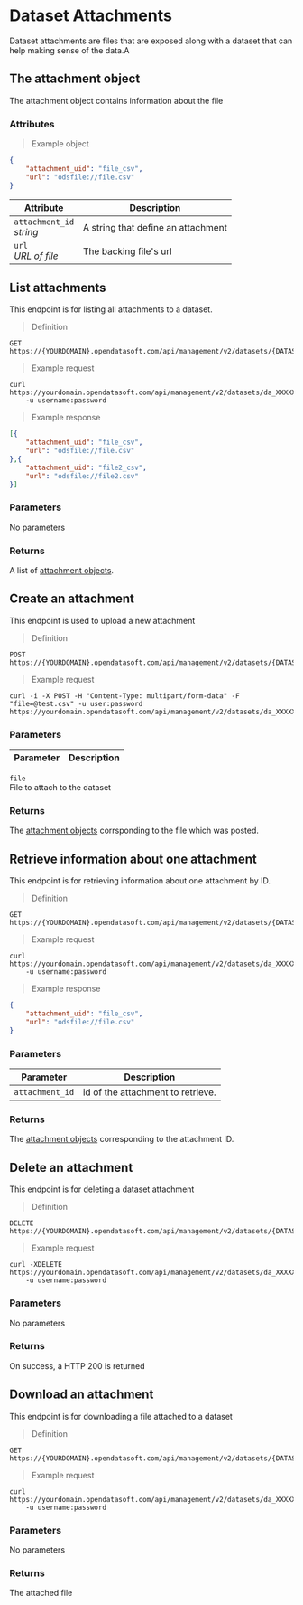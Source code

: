 # Dataset Attachments

Dataset attachments are files that are exposed along with a dataset that can help making sense of the data.A

## The attachment object

The attachment object contains information about the file

### Attributes

> Example object

```json
{            
    "attachment_uid": "file_csv",
    "url": "odsfile://file.csv"
}
```

Attribute | Description
--------- | -----------
`attachment_id` <br> *string* | A string that define an attachment
`url` <br> *URL of file* | The backing file's url

## List attachments

This endpoint is for listing all attachments to a dataset. 

> Definition

```HTTP
GET https://{YOURDOMAIN}.opendatasoft.com/api/management/v2/datasets/{DATASET_UID}/attachments/
```

> Example request

```HTTP
curl https://yourdomain.opendatasoft.com/api/management/v2/datasets/da_XXXXXX/attachments
    -u username:password
```

> Example response

```json
[{
    "attachment_uid": "file_csv",
    "url": "odsfile://file.csv"
},{
    "attachment_uid": "file2_csv",
    "url": "odsfile://file2.csv"
}]
```

### Parameters

No parameters

### Returns

A list of [attachment objects](#the-attachment-object).

## Create an attachment

This endpoint is used to upload a new attachment

> Definition

```HTTP
POST https://{YOURDOMAIN}.opendatasoft.com/api/management/v2/datasets/{DATASET_UID}/attachments/
```

> Example request

```HTTP
curl -i -X POST -H "Content-Type: multipart/form-data" -F "file=@test.csv" -u user:password https://yourdomain.opendatasoft.com/api/management/v2/datasets/da_XXXXXX/attachments/
```

### Parameters

Parameter | Description
--------- | -----------
`file` <br> File to attach to the dataset

### Returns

The [attachment objects](#the-attachment-object) corrsponding to the file which was posted.

## Retrieve information about one attachment

This endpoint is for retrieving information about one attachment by ID.

> Definition

```HTTP
GET https://{YOURDOMAIN}.opendatasoft.com/api/management/v2/datasets/{DATASET_UID}/attachments/{ATTACHMENT_ID}/
```

> Example request

```HTTP
curl https://yourdomain.opendatasoft.com/api/management/v2/datasets/da_XXXXXX/attachments/file_csv/
    -u username:password
```

> Example response

```json
{
    "attachment_uid": "file_csv",
    "url": "odsfile://file.csv"
}
```

### Parameters

Parameter | Description
--------- | -----------
`attachment_id` | id of the attachment to retrieve.

### Returns

The [attachment objects](#the-attachment-object) corresponding to the attachment ID.

## Delete an attachment

This endpoint is for deleting a dataset attachment

> Definition

```HTTP
DELETE https://{YOURDOMAIN}.opendatasoft.com/api/management/v2/datasets/{DATASET_UID}/attachments/{ATTACHMENT_ID}/
```

> Example request

```HTTP
curl -XDELETE https://yourdomain.opendatasoft.com/api/management/v2/datasets/da_XXXXXX/attachments/file_csv/
    -u username:password
```

### Parameters

No parameters

### Returns

On success, a HTTP 200 is returned


## Download an attachment

This endpoint is for downloading a file attached to a dataset

> Definition

```HTTP
GET https://{YOURDOMAIN}.opendatasoft.com/api/management/v2/datasets/{DATASET_UID}/download_attachments/{ATTACHMENT_ID}/
```

> Example request

```HTTP
curl https://yourdomain.opendatasoft.com/api/management/v2/datasets/da_XXXXXX/download_attachments/file_csv/
    -u username:password
```

### Parameters

No parameters

### Returns

The attached file
